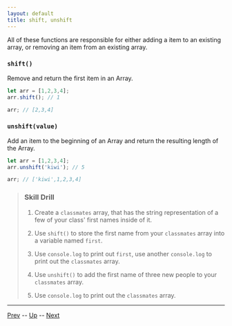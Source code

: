 ```yaml
---
layout: default
title: shift, unshift
---
```


All of these functions are responsible for either adding a item to an existing array, or removing an item from an existing array.

### `shift()`
Remove and return the first item in an Array.

```javascript
let arr = [1,2,3,4];
arr.shift(); // 1

arr; // [2,3,4]
```  

### `unshift(value)`
Add an item to the beginning of an Array and return the resulting length of the Array.

```javascript
let arr = [1,2,3,4];
arr.unshift('kiwi'); // 5

arr; // ['kiwi',1,2,3,4]
```  

> ### Skill Drill
> 1. Create a `classmates` array, that has the string representation of a few of your class' first names inside of it.
>
> 1. Use `shift()` to store the first name from your `classmates` array into a variable named `first`.  
>
> 1. Use `console.log` to print out `first`, use another `console.log` to print out the `classmates` array.
>
> 1. Use `unshift()` to add the first name of three new people to your `classmates` array.  
>
> 1. Use `console.log` to print out the `classmates` array.

<hr>

[Prev](arrayMethods-labs.md) -- [Up](README.md) -- [Next](reverseSort.md)

